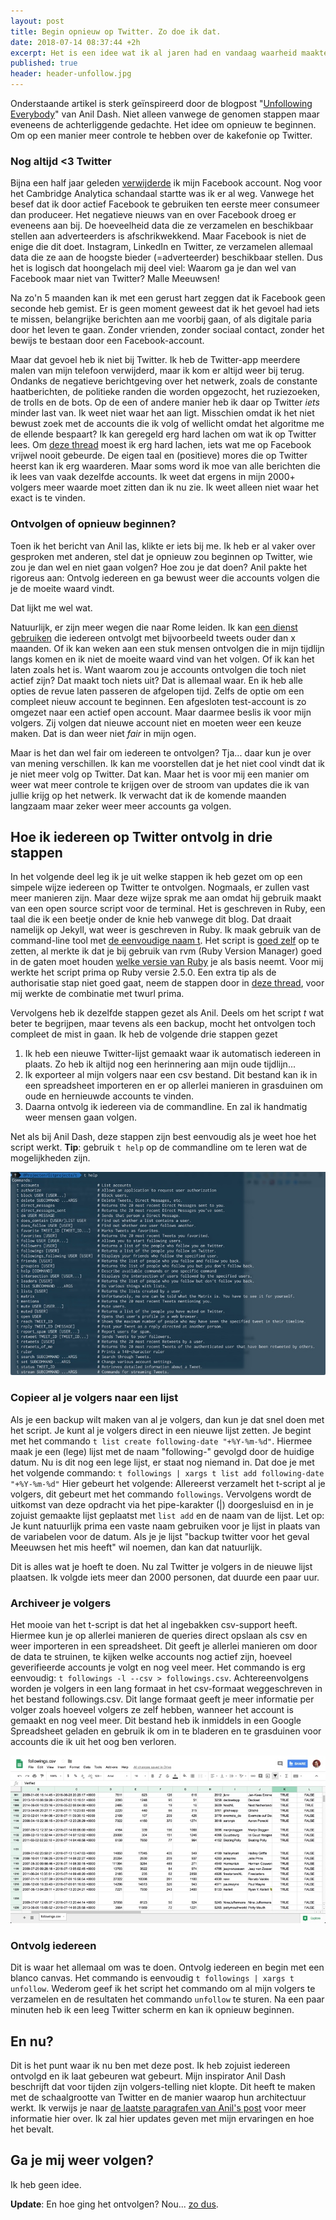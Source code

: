 ```yaml
---
layout: post
title: Begin opnieuw op Twitter. Zo doe ik dat.
date: 2018-07-14 08:37:44 +2h
excerpt: Het is een idee wat ik al jaren had en vandaag waarheid maakte. Ik ben iedereen ontvolgd op Twitter en opnieuw mensen gaan volgen. Waarom en hoe? Lees verder...
published: true
header: header-unfollow.jpg
---
```

Onderstaande artikel is sterk geïnspireerd door de blogpost "[Unfollowing Everybody](http://anildash.com/2018/07/13/unfollowing-everybody/)" van Anil Dash. Niet alleen vanwege de genomen stappen maar eveneens de achterliggende gedachte. Het idee om opnieuw te beginnen. Om op een manier meer controle te hebben over de kakefonie op Twitter.

### Nog altijd <3 Twitter

Bijna een half jaar geleden [verwijderde](/mijn-facebook-account-is-echt-weg/) ik mijn Facebook account. Nog voor het Cambridge Analytica schandaal startte was ik er al weg. Vanwege het besef dat ik door actief Facebook te gebruiken ten eerste meer consumeer dan produceer. Het negatieve nieuws van en over Facebook droeg er eveneens aan bij. De hoeveelheid data die ze verzamelen en beschikbaar stellen aan adverteerders is afschrikwekkend. Maar Facebook is niet de enige die dit doet. Instagram, LinkedIn en Twitter, ze verzamelen allemaal data die ze aan de hoogste bieder (=adverteerder) beschikbaar stellen. Dus het is logisch dat hoongelach mij deel viel: Waarom ga je dan wel van Facebook maar niet van Twitter? Malle Meeuwsen! 

Na zo'n 5 maanden kan ik met een gerust hart zeggen dat ik Facebook geen seconde heb gemist. Er is geen moment geweest dat ik het gevoel had iets te missen, belangrijke berichten aan me voorbij gaan, of als digitale paria door het leven te gaan. Zonder vrienden, zonder sociaal contact, zonder het bewijs te bestaan door een Facebook-account. 

Maar dat gevoel heb ik niet bij Twitter. Ik heb de Twitter-app meerdere malen van mijn telefoon verwijderd, maar ik kom er altijd weer bij terug. Ondanks de negatieve berichtgeving over het netwerk, zoals de constante haatberichten, de politieke randen die worden opgezocht, het ruziezoeken, de trolls en de bots. Op de een of andere manier heb ik daar op Twitter _iets_ minder last van. Ik weet niet waar het aan ligt. Misschien omdat ik het niet bewust zoek met de accounts die ik volg of wellicht omdat het algoritme me de ellende bespaart? 
Ik kan geregeld erg hard lachen om wat ik op Twitter lees. Om [deze thread](https://twitter.com/SaltInMyTea/status/1017676347290705920) moest ik erg hard lachen, iets wat me op Facebook vrijwel nooit gebeurde. De eigen taal en (positieve) mores die op Twitter heerst kan ik erg waarderen. Maar soms word ik moe van alle berichten die ik lees van vaak dezelfde accounts. Ik weet dat ergens in mijn 2000+ volgers meer waarde moet zitten dan ik nu zie. Ik weet alleen niet waar het exact is te vinden. 

### Ontvolgen of opnieuw beginnen?
Toen ik het bericht van Anil las, klikte er iets bij me. Ik heb er al vaker over gesproken met anderen, stel dat je opnieuw zou beginnen op Twitter, wie zou je dan wel en niet gaan volgen? Hoe zou je dat doen? Anil pakte het rigoreus aan: Ontvolg iedereen en ga bewust weer die accounts volgen die je de moeite waard vindt. 

Dat lijkt me wel wat.

Natuurlijk, er zijn meer wegen die naar Rome leiden. Ik kan [een dienst gebruiken](https://follows.com/blog/2017/01/twitter-tools-unfollowing) die iedereen ontvolgt met bijvoorbeeld tweets ouder dan x maanden. Of ik kan weken aan een stuk mensen ontvolgen die in mijn tijdlijn langs komen en ik niet de moeite waard vind van het volgen. Of ik kan het laten zoals het is. Want waarom zou je accounts ontvolgen die toch niet actief zijn? Dat maakt toch niets uit?
Dat is allemaal waar. En ik heb alle opties de revue laten passeren de afgelopen tijd. Zelfs de optie om een compleet nieuw account te beginnen. Een afgesloten test-account is zo omgezet naar een actief open account. Maar daarmee beslis ik voor mijn volgers. Zij volgen dat nieuwe account niet en moeten weer een keuze maken. Dat is dan weer niet _fair_ in mijn ogen. 

Maar is het dan wel fair om iedereen te ontvolgen? Tja... daar kun je over van mening verschillen. Ik kan me voorstellen dat je het niet cool vindt dat ik je niet meer volg op Twitter. Dat kan. Maar het is voor mij een manier om weer wat meer controle te krijgen over de stroom van updates die ik van jullie krijg op het netwerk. Ik verwacht dat ik de komende maanden langzaam maar zeker weer meer accounts ga volgen. 

## Hoe ik iedereen op Twitter ontvolg in drie stappen

In het volgende deel leg ik je uit welke stappen ik heb gezet om op een simpele wijze iedereen op Twitter te ontvolgen. Nogmaals, er zullen vast meer manieren zijn. Maar deze wijze sprak me aan omdat hij gebruik maakt van een open source script voor de terminal. Het is geschreven in Ruby, een taal die ik een beetje onder de knie heb vanwege dit blog. Dat draait namelijk op Jekyll, wat weer is geschreven in Ruby. Ik maak gebruik van de command-line tool met [de eenvoudige naam t](https://github.com/sferik/t). Het script is [goed zelf](https://github.com/sferik/t#dependencies) op te zetten, al merkte ik dat je bij gebruik van rvm (Ruby Version Manager) goed in de gaten moet houden [welke versie van Ruby](https://github.com/sferik/t#supported-ruby-versions) je als basis neemt. Voor mij werkte het script prima op Ruby versie 2.5.0. Een extra tip als de authorisatie stap niet goed gaat, neem de stappen door in [deze thread](https://github.com/sferik/twitter/issues/878#issuecomment-401299182), voor mij werkte de combinatie met twurl prima. 

Vervolgens heb ik dezelfde stappen gezet als Anil. Deels om het script _t_ wat beter te begrijpen, maar tevens als een backup, mocht het ontvolgen toch compleet de mist in gaan. Ik heb de volgende drie stappen gezet

1. Ik heb een nieuwe Twitter-lijst gemaakt waar ik automatisch iedereen in plaats. Zo heb ik altijd nog een herinnering aan mijn oude tijdlijn...
2. Ik exporteer al mijn volgers naar een csv bestand. Dit bestand kan ik in een spreadsheet importeren en er op allerlei manieren in grasduinen om oude en hernieuwde accounts te vinden.
3. Daarna ontvolg ik iedereen via de commandline. En zal ik handmatig weer mensen gaan volgen. 

Net als bij Anil Dash, deze stappen zijn best eenvoudig als je weet hoe het script werkt. **Tip**: gebruik `t help` op de commandline om te leren wat de mogelijkheden zijn. 

![<>](/images/tcli.jpg)

### Copieer al je volgers naar een lijst 
Als je een backup wilt maken van al je volgers, dan kun je dat snel doen met het script. Je kunt al je volgers direct in een nieuwe lijst zetten. Je begint met het commando `t list create following-date "+%Y-%m-%d"`. Hiermee maak je een (lege) lijst met de naam "following-" gevolgd door de huidige datum. Nu is dit nog een lege lijst, er staat nog niemand in. Dat doe je met het volgende commando: `t followings | xargs t list add following-date "+%Y-%m-%d"` Hier gebeurt het volgende: Allereerst verzamelt het t-script al je volgers, dit gebeurt met het commando `followings`. Vervolgens wordt de uitkomst van deze opdracht via het pipe-karakter (|) doorgesluisd en in je zojuist gemaakte lijst geplaatst met `list add` en de naam van de lijst. Let op: Je kunt natuurlijk prima een vaste naam gebruiken voor je lijst in plaats van de variabelen voor de datum. Als je je lijst "backup twitter voor het geval Meeuwsen het mis heeft" wil noemen, dan kan dat natuurlijk. 

Dit is alles wat je hoeft te doen. Nu zal Twitter je volgers in de nieuwe lijst plaatsen. Ik volgde iets meer dan 2000 personen, dat duurde een paar uur.

### Archiveer je volgers
Het mooie van het t-script is dat het al ingebakken csv-support heeft. Hiermee kun je op allerlei manieren de queries direct opslaan als csv en weer importeren in een spreadsheet. Dit geeft je allerlei manieren om door de data te struinen, te kijken welke accounts nog actief zijn, hoeveel geverifieerde accounts je volgt en nog veel meer. Het commando is erg eenvoudig: `t followings -l --csv > followings.csv`. Achtereenvolgens worden je volgers in een lang formaat in het csv-formaat weggeschreven in het bestand followings.csv. Dit lange formaat geeft je meer informatie per volger zoals hoeveel volgers ze zelf hebben, wanneer het account is gemaakt en nog veel meer. 
Dit bestand heb ik inmiddels in een Google Spreadsheet geladen en gebruik ik om in te bladeren en te grasduinen voor accounts die ik uit het oog ben verloren. 

![<>](/images/followings.jpg)

### Ontvolg iedereen

Dit is waar het allemaal om was te doen. Ontvolg iedereen en begin met een blanco canvas. Het commando is eenvoudig `t followings | xargs t unfollow`. Wederom geef ik het script het commando om al mijn volgers te verzamelen en de resultaten het commando `unfollow` te sturen. Na een paar minuten heb ik een leeg Twitter scherm en kan ik opnieuw beginnen. 

## En nu?
Dit is het punt waar ik nu ben met deze post. Ik heb zojuist iedereen ontvolgd en ik laat gebeuren wat gebeurt. Mijn inspirator Anil Dash beschrijft dat voor tijden zijn volgers-telling niet klopte. Dit heeft te maken met de schaalgrootte van Twitter en de manier waarop hun architectuur werkt. Ik verwijs je naar [de laatste paragrafen van Anil's post](http://anildash.com/2018/07/13/unfollowing-everybody/) voor meer informatie hier over. Ik zal hier updates geven met mijn ervaringen en hoe het bevalt. 

## Ga je mij weer volgen? 
Ik heb geen idee. 

**Update**: En hoe ging het ontvolgen? Nou... [zo dus](/Twitter-uitlezen/).